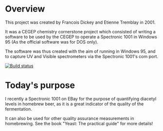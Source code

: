 # Overview
This project was created by Francois Dickey and Etienne Tremblay in 2001.

It was a CEGEP chemistry cornerstone project which consisted of writing a software
to be used by the CEGEP to operate a Spectronic 1001 in Windows 95 (As the official software was for DOS only).

The software was thus created with the aim of running in Windows 95, and to capture UV and Visible spectrometers via the Spectronic 1001's com port.

[![Build status](https://ci.appveyor.com/api/projects/status/ir8mqdhoyq25vubq?svg=true)](https://ci.appveyor.com/project/dickeyf/spectronic-win)

# Today's purpose

I recently a Spectronic 1001 on EBay for the purpose of quantifying diacetyl levels in homebrew beer, as it is a great indicator of the quality of the
fermentation.

It can also be used for other quality assurance measurements in homebrewing.  See the book "Yeast: The practical guide" for more details!

